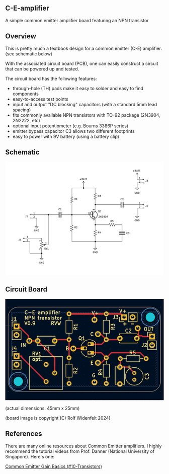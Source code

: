 ## C-E-amplifier
A simple common emitter amplifier board featuring an NPN transistor

## Overview

This is pretty much a textbook design for a common emitter (C-E) amplifier.
(see schematic below)

With the associated circuit board (PCB), one can easily construct
a circuit that can be powered up and tested.

The circuit board has the following features:
* through-hole (TH) pads make it easy to solder and easy to find components
* easy-to-access test points
* input and output "DC blocking" capacitors (with a standard 5mm lead spacing)
* fits commonly available NPN transistors with TO-92 package (2N3904, 2N2222, etc)
* optional input potentiometer (e.g. Bourns 3386P series)
* emitter bypass capacitor C3 allows two different footprints
* easy to power with 9V battery (using a battery clip)


## Schematic

![Common Emitter Amplifier - schematic](images/C-E-amp-schem-prelim.png)


## Circuit Board

![Common Emitter Amplifier - board](images/C-E-amp-pcb-prelim-sm.png)

(actual dimensions: 45mm x 25mm)

(board image is copyright (C) Rolf Widenfelt 2024)


## References

There are many online resources about Common Emitter amplifiers.
I highly recommend the tutorial videos from Prof. Danner (National University of Singapore).
Here's one:

[Common Emitter Gain Basics (#10-Transistors)](https://www.youtube.com/watch?v=jPYgXsMZwPA)
